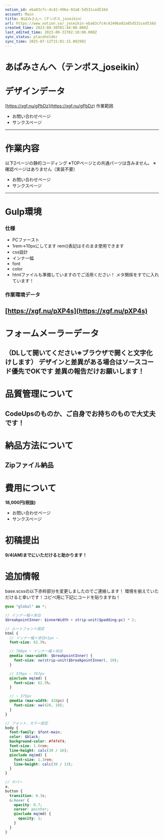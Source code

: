 ```yaml
---
notion_id: eba83cfc-4c42-496a-92a8-5d531ced516d
account: Main
title: あぱみさんへ（テンポス_joseikin）
url: https://www.notion.so/_joseikin-eba83cfc4c42496a92a85d531ced516d
created_time: 2023-08-30T01:44:00.000Z
last_edited_time: 2023-08-31T02:18:00.000Z
sync_status: placeholder
sync_time: 2025-07-12T15:01:15.092992
---
```

# あぱみさんへ（テンポス_joseikin）

# デザインデータ
[https://xgf.nu/gPbDz](https://xgf.nu/gPbDz)
作業範囲
- お問い合わせページ
- サンクスページ
---
# 作業内容
以下2ページの静的コーディング
※TOPページとの共通パーツは含みません。
※確認ページはありません（実装不要）
- お問い合わせページ
- サンクスページ
---
# Gulp環境
### 仕様
  - PCファースト
  - 1rem→10pxにしてます
rem()表記はそのまま使用できます
  - css設計
  - インナー幅
  - font
  - color
  - htmlファイルも準備していますのでご活用ください！
メタ関係をすでに入れています！
### 作業環境データ
[https://xgf.nu/pXP4s](https://xgf.nu/pXP4s)
---
# フォームメーラーデータ
（DLして開いてください※ブラウザで開くと文字化けします）
デザインと差異がある場合はソースコード優先でOKです
差異の報告だけお願いします！
---
# 品質管理について
CodeUpsのものか、ご自身でお持ちのもので大丈夫です！
---
# 納品方法について
Zipファイル納品
---
# 費用について
**18,000円(税抜)**
- お問い合わせページ
- サンクスページ
# 初稿提出
**9/4(AM)までにいただけると助かります！**
# 追加情報
base.scssの以下赤枠部分を変更しましたのでご連絡します！
環境を揃えていただけると幸いです！コピペ用に下記にコードを貼りますね！
```scss
@use "global" as *;

// インナー幅＋余白
$breakpointInner: $innerWidth + strip-unit($padding-pc) * 2;

// ルートフォント設定
html {
  // インナー幅＋余白+1px ~
  font-size: 62.5%;

  // 768px ~ インナー幅＋余白
  @media (max-width: $breakpointInner) {
    font-size: vw(strip-unit($breakpointInner), 10);
  }

  // 376px ~ 767px
  @include mq(md) {
    font-size: 62.5%;
  }

  // ~ 375px
  @media (max-width: 428px) {
    font-size: vw(428, 10);
  }
}

// フォント、カラー設定
body {
  font-family: $font-main;
  color: $black;
  background-color: #f4f4f4;
  font-size: 1.6rem;
  line-height: calc(30 / 16);
  @include mq(md) {
    font-size: 1.3rem;
    line-height: calc(30 / 13);
  }
}

// ホバー
a,
button {
  transition: 0.3s;
  &:hover {
    opacity: 0.7;
    cursor: pointer;
    @include mq(md) {
      opacity: 1;
    }
  }
}
```
